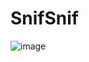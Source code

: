 # SnifSnif
![image](https://github.com/user-attachments/assets/289b6cc2-13de-43da-85a6-c89d9d7fcb56)
